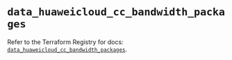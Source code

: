 # `data_huaweicloud_cc_bandwidth_packages`

Refer to the Terraform Registry for docs: [`data_huaweicloud_cc_bandwidth_packages`](https://registry.terraform.io/providers/huaweicloud/huaweicloud/1.71.1/docs/data-sources/cc_bandwidth_packages).
